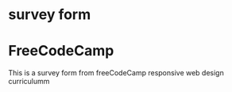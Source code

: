 # survey form

# FreeCodeCamp

This is a survey form from freeCodeCamp responsive web design curriculumm
